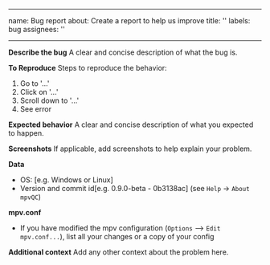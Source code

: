 <!--
SPDX-FileCopyrightText: mpvQC developers

SPDX-License-Identifier: MIT
-->

---
name: Bug report
about: Create a report to help us improve
title: ''
labels: bug
assignees: ''

---

**Describe the bug**
A clear and concise description of what the bug is.

**To Reproduce**
Steps to reproduce the behavior:

1. Go to '...'
2. Click on '...'
3. Scroll down to '...'
4. See error

**Expected behavior**
A clear and concise description of what you expected to happen.

**Screenshots**
If applicable, add screenshots to help explain your problem.

**Data**

- OS: \[e.g. Windows or Linux\]
- Version and commit id\[e.g. 0.9.0-beta - 0b3138ac\] (see `Help` → `About mpvQC`)

**mpv.conf**

- If you have modified the mpv configuration (`Options` ⟶ `Edit mpv.conf...`), list all your changes or a copy of your config

**Additional context**
Add any other context about the problem here.
